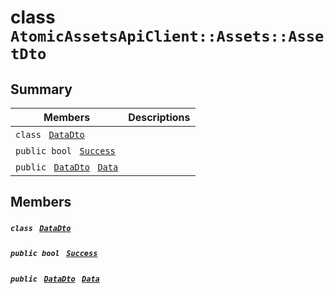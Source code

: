 # class `AtomicAssetsApiClient::Assets::AssetDto` 

## Summary

 Members                                | Descriptions                                
----------------------------------------|---------------------------------------------
`class ` [`DataDto`](.github/workflows/documentation/md/AtomicAssetsApiClient--Assets--AssetDto--DataDto.md#class_atomic_assets_api_client_1_1_assets_1_1_asset_dto_1_1_data_dto)        | 
`public bool ` [`Success`](#class_atomic_assets_api_client_1_1_assets_1_1_asset_dto_1a506fb037fbb6bfe8f254c021a2c3cfac) | 
`public ` [`DataDto`](.github/workflows/documentation/md/AtomicAssetsApiClient--Assets--AssetDto--DataDto.md#class_atomic_assets_api_client_1_1_assets_1_1_asset_dto_1_1_data_dto)` ` [`Data`](#class_atomic_assets_api_client_1_1_assets_1_1_asset_dto_1a65c0779654774581967081cf3136bd84) | 

## Members

##### `class ` [`DataDto`](.github/workflows/documentation/md/AtomicAssetsApiClient--Assets--AssetDto--DataDto.md#class_atomic_assets_api_client_1_1_assets_1_1_asset_dto_1_1_data_dto) 

##### `public bool ` [`Success`](#class_atomic_assets_api_client_1_1_assets_1_1_asset_dto_1a506fb037fbb6bfe8f254c021a2c3cfac) 

##### `public ` [`DataDto`](.github/workflows/documentation/md/AtomicAssetsApiClient--Assets--AssetDto--DataDto.md#class_atomic_assets_api_client_1_1_assets_1_1_asset_dto_1_1_data_dto)` ` [`Data`](#class_atomic_assets_api_client_1_1_assets_1_1_asset_dto_1a65c0779654774581967081cf3136bd84) 

